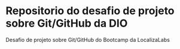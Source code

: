 # Repositorio do desafio de projeto sobre Git/GitHub da DIO
Desafio de projeto sobre Git/GitHub do Bootcamp da LocalizaLabs
